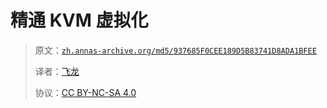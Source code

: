 # 精通 KVM 虚拟化

> 原文：[`zh.annas-archive.org/md5/937685F0CEE189D5B83741D8ADA1BFEE`](https://zh.annas-archive.org/md5/937685F0CEE189D5B83741D8ADA1BFEE)
> 
> 译者：[飞龙](https://github.com/wizardforcel)
> 
> 协议：[CC BY-NC-SA 4.0](http://creativecommons.org/licenses/by-nc-sa/4.0/)